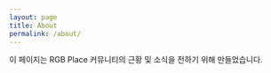 ```yaml
---
layout: page
title: About
permalink: /about/
---
```


이 페이지는 RGB Place 커뮤니티의 근황 및 소식을 전하기 위해 만들었습니다.
